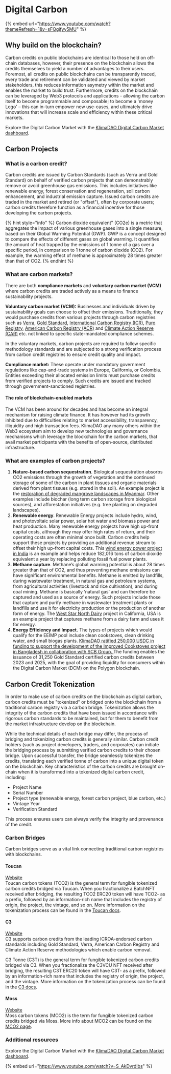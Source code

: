 # Digital Carbon

{% embed url="https://www.youtube.com/watch?themeRefresh=1&v=sFQgjfyy5MU" %}

## Why build on the blockchain?

Carbon credits on public blockchains are identical to those held on off-chain databases, however, their presence on the blockchain allows the credits themselves to yield a number of advantages to their users. Foremost, all credits on public blockchains can be transparently traced, every trade and retirement can be validated and viewed by market stakeholders, this reduces information asymetry within the market and enables the market to build trust. Furthermore, credits on the blockchain can be leveraged by Web3 protocols and applications - allowing the carbon itself to become programmable and composable; to become a 'money Lego' – this can in-turn empower new use-cases, and ultimately drive innovations that will increase scale and efficiency within these critical markets.

Explore the Digital Carbon Market with the [KlimaDAO Digital Carbon Market dashboard](https://carbon.klimadao.finance/).

## Carbon Projects

### What is a carbon credit?&#x20;

Carbon credits are issued by Carbon Standards (such as Verra and Gold Standard) on behalf of verified carbon projects that can demonstrably remove or avoid greenhouse gas emissions. This includes initiatives like renewable energy, forest conservation and regeneration, soil carbon enhancement, and industrial emission capture. Issued carbon credits are traded in the market and retired (or "offset"), often by corporate users; carbon credits therefore function as a financial incentive for those developing the carbon projects.&#x20;

{% hint style="info" %}
Carbon dioxide equivalent" (CO2e) is a metric that aggregates the impact of various greenhouse gases into a single measure, based on their Global Warming Potential (GWP). GWP is a concept designed to compare the effects of different gases on global warming. It quantifies the amount of heat trapped by the emissions of 1 tonne of a gas over a specific period, in comparison to 1 tonne of carbon dioxide (CO2). For example, the warming effect of methane is approximately 28 times greater than that of CO2.
{% endhint %}

### What are carbon markets?&#x20;

There are both **compliance markets** and **voluntary carbon market (VCM)** where carbon credits are traded actively as a means to finance sustainability projects.

**Voluntary carbon market (VCM):** Businesses and individuals driven by sustainability goals can choose to offset their emissions. Traditionally, they would purchase credits from various projects through carbon registries such as [Verra](https://verra.org/), [Gold Standard](https://www.goldstandard.org/), [International Carbon Registry (ICR)](https://app.gitbook.com/u/vqOBD8IWGsflzqskzl1cgXwDvcC2), [Puro Registry](https://puro.earth/), [American Carbon Registry (ACR)](https://acrcarbon.org/) and [Climate Action Reserve (CAR)](https://www.climateactionreserve.org/) etc. not linked to specific state-mandated compliance schemes.

In the voluntary markets, carbon projects are required to follow specific methodology standards and are subjected to a strong verification process from carbon credit registries to ensure credit quality and impact.

**Compliance market:** These operate under mandatory government regulations like cap-and-trade systems in Europe, California, or Colombia. Entities exceeding their allocated emission limits must purchase credits from verified projects to comply. Such credits are issued and tracked through government-sanctioned registries.

#### The role of blockchain-enabled markets

The VCM has been around for decades and has become an integral mechanism for raising climate finance. It has however had its growth inhibited due to difficulties relating to market accessibility, transparency, illiquidity and high transaction fees. KlimaDAO any many others within the Web3 ecosystem aim to develop new technologies and governance mechanisms which leverage the blockchain for the carbon markets, that avail market participants with the benefits of open-source, distributed infrastructure.&#x20;

### What are examples of carbon projects?&#x20;

1. **Nature-based carbon sequestration**. Biological sequestration absorbs CO2 emissions through the growth of vegetation and the continued storage of some of the carbon in plant tissues and organic materials derived from plant tissues (e.g. stored in the soil). An example project is the [restoration of degraded mangrove landscapes in Myanmar](https://www.vcsprojectdatabase.org/#/project\_details/1764). Other examples include biochar (long term carbon storage from biological sources), and afforestation initiatives (e.g. tree planting on degraded landscapes).
2. **Renewable energy**. Renewable Energy projects include hydro, wind, and photovoltaic solar power, solar hot water and biomass power and heat production. Many renewable energy projects have high up-front capital costs, although they may offer high rates of return, and their operating costs are often minimal once built. Carbon credits help support these projects by providing an additional revenue stream to offset their high up-front capital costs. This [wind energy power project in India](https://www.vcsprojectdatabase.org/#/project\_details/1788) is an example and helps reduce 182,016 tons of carbon dioxide equivalent a year by replacing polluting fossil fuel power plants.
3. **Methane capture**. Methane’s global warming potential is about 28 times greater than that of CO2, and thus preventing methane emissions can have significant environmental benefits. Methane is emitted by landfills, during wastewater treatment, in natural gas and petroleum systems, from agricultural activities (livestock and rice cultivation), and during coal mining. Methane is basically ‘natural gas’ and can therefore be captured and used as a source of energy. Such projects include those that capture and purify methane in wastewater treatment plants or landfills and use it for electricity production or the production of another form of energy. The [West Star North Dairy](https://www.vcsprojectdatabase.org/#/project\_details/642) project in California, USA is an example project that captures methane from a dairy farm and uses it for energy.
4. **Energy Efficiency and Impact.** The types of projects which would qualify for the EEIMP pool include clean cookstoves, clean drinking water, and small biogas plants. [KlimaDAO ratified 250,000 USDC in funding to support the development of the Improved Cookstoves project in Bangladesh in collaboration with SCB Group. ](https://snapshot.org/#/klimadao.eth/proposal/0x930b6004d537544bd996fd2e90d07fb1c55e37010cb3cf59d88a20f9bca85036)The funding enables the issuance of 31,250 Gold Standard certified carbon credits between 2023 and 2025, with the goal of providing liquidity for consumers within the Digital Carbon Market (DCM) on the Polygon blockchain.

## Carbon Credit Tokenization

In order to make use of carbon credits on the blockchain as digital carbon, carbon credits must be "tokenized" or bridged onto the blockchain from a traditional carbon registry via a carbon bridge. Tokenization allows the integrity of the carbon credits that have been issued in accordance with rigorous carbon standards to be maintained, but for them to benefit from the market infrastructure develop on the blockchain.&#x20;

While the technical details of each bridge may differ, the process of bridging and tokenizing carbon credits is generally similar. Carbon credit holders (such as project developers, traders, and corporates) can initiate the bridging process by submitting verified carbon credits to their chosen bridge. Upon successful transfer, the bridge seamlessly tokenizes the credits, translating each verified tonne of carbon into a unique digital token on the blockchain. Key characteristics of the carbon credits are brought on-chain when it is transformed into a tokenized digital carbon credit, including:

* Project Name
* Serial Number
* Project type (renewable energy, forest carbon project, blue carbon, etc.)
* Vintage Year
* Verification Standard

This process ensures users can always verify the integrity and provenance of the credit.&#x20;

### Carbon Bridges

Carbon bridges serve as a vital link connecting traditional carbon registries with blockchains.

#### Toucan

[Website](https://toucan.earth)\
Toucan carbon tokens (TCO2) is the general term for fungible tokenized carbon credits bridged via Toucan. When you fractionalize a BatchNFT received after bridging, the resulting TCO2 ERC20 token will have TCO2- as a prefix, followed by an information-rich name that includes the registry of origin, the project, the vintage, and so on. More information on the tokenization process can be found in the [Toucan docs](https://docs.toucan.earth/protocol/bridge/tco2-toucan-carbon-tokens).

#### C3

[Website](https://www.c3.app/)\
C3 supports carbon credits from the leading ICROA-endorsed carbon standards including Gold Standard, Verra, American Carbon Registry and Climate Action Reserve methodologies which enable carbon removal.

C3 Tonne (C3T) is the general term for fungible tokenized carbon credits bridged via C3. When you fractionalize the C3VCU NFT received after bridging, the resulting C3T ERC20 token will have C3T- as a prefix, followed by an information-rich name that includes the registry of origin, the project, and the vintage. More information on the tokenization process can be found in the [C3 docs](https://docs.c3.app/).

#### Moss

[Website](https://moss.earth/)\
Moss carbon tokens (MCO2) is the term for fungible tokenized carbon credits bridged via Moss. More info about MCO2 can be found on the [MCO2 page](https://mco2token.moss.earth/).

### Additional resources

Explore the Digital Carbon Market with the [KlimaDAO Digital Carbon Market dashboard](https://carbon.klimadao.finance/).

{% embed url="https://www.youtube.com/watch?v=S_AkDvrdIbs" %}

